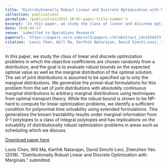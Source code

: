 ```yaml
---
title: "Distributionally Robust Linear and Discrete Optimization with Marginals"
collection: publications
permalink: /publication/2015-10-01-paper-title-number-3
excerpt: 'In this paper, we study the class of linear and discrete optimization problems in which the objective coefficients are chosen randomly from a distribution, and the goal is to evaluate robust bounds on the expected optimal value as well as the marginal distribution of the optimal solution. The set of joint distributions is assumed to be specified up to only the marginal distributions. We generalize the primal-dual formulations for this problem from the set of joint distributions with absolutely continuous marginal distributions to arbitrary marginal distributions using techniques from optimal transport theory. While the robust bound is shown to be NP-hard to compute for linear optimization problems, we identify a sufficient condition for polynomial time solvability using extended formulations. This generalizes the known tractability results under marginal information from 0-1 polytopes to a class of integral polytopes and has implications on the solvability of distributionally robust optimization problems in areas such as scheduling which we discuss.'
date: 2018-04-27
venue: 'submitted to Operations Research'
paperurl: 'https://papers.ssrn.com/sol3/papers.cfm?abstract_id=3159473'
citation: 'Louis Chen, Will Ma, Karthik Natarajan, David Simchi-Levi, Zhenzhen Yan. (2018). &quot;Distributionally Robust Linear and Discrete Optimization with Marginals.&quot; <i>submitted</i>.'
---
```

In this paper, we study the class of linear and discrete optimization problems in which the objective coefficients are chosen randomly from a distribution, and the goal is to evaluate robust bounds on the expected optimal value as well as the marginal distribution of the optimal solution. The set of joint distributions is assumed to be specified up to only the marginal distributions. We generalize the primal-dual formulations for this problem from the set of joint distributions with absolutely continuous marginal distributions to arbitrary marginal distributions using techniques from optimal transport theory. While the robust bound is shown to be NP-hard to compute for linear optimization problems, we identify a sufficient condition for polynomial time solvability using extended formulations. This generalizes the known tractability results under marginal information from 0-1 polytopes to a class of integral polytopes and has implications on the solvability of distributionally robust optimization problems in areas such as scheduling which we discuss.

[Download paper here](https://papers.ssrn.com/sol3/papers.cfm?abstract_id=3159473)

Louis Chen, Will Ma, Karthik Natarajan, David Simchi-Levi, Zhenzhen Yan. (2018). "Distributionally Robust Linear and Discrete Optimization with Marginals." <i>submitted</i>.
